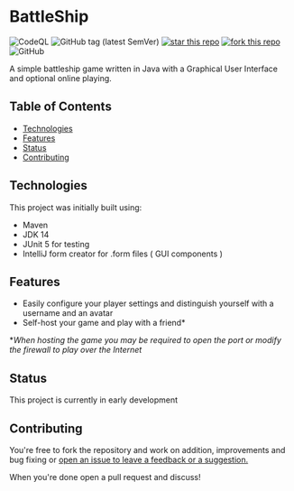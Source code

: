 # BattleShip 
![CodeQL](https://github.com/Sokom141/BattleShip/workflows/CodeQL/badge.svg) 
![GitHub tag (latest SemVer)](https://img.shields.io/github/v/tag/Sokom141/Battleship)
[![star this repo](https://githubbadges.com/star.svg?user=Sokom141&repo=BattleShip&style=default)](https://github.com/Sokom141/BattleShip)
[![fork this repo](https://githubbadges.com/fork.svg?user=Sokom141&repo=BattleShip&style=default)](https://github.com/Sokom141/BattleShip/fork)
![GitHub](https://img.shields.io/github/license/Sokom141/BattleShip)

A simple battleship game written in Java with a Graphical User Interface and optional online playing.

## Table of Contents
* [Technologies](#technologies)
* [Features](#features)
* [Status](#status)
* [Contributing](#contributing)

## Technologies

This project was initially built using:
+ Maven
+ JDK 14
+ JUnit 5 for testing
+ IntelliJ form creator for .form files ( GUI components )

## Features

+ Easily configure your player settings and distinguish yourself with a username and an avatar
+ Self-host your game and play with a friend* 

*_When hosting the game you may be required to open the port or modify the firewall to play over the Internet_

## Status

This project is currently in early development

## Contributing

You're free to fork the repository and work on addition, improvements and bug fixing or [open an issue to leave a feedback or a suggestion.](https://github.com/Sokom141/BattleShip/issues)

When you're done open a pull request and discuss!
